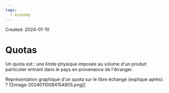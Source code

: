 ```yaml
---
tags:
  - economy
---
```

Created: 2024-01-10

# Quotas

Un quota est:: une limite physique imposée au volume d'un produit particulier entrant dans le pays en provenance de l'étranger.
<!--SR:!2024-05-18,70,230-->

Représentation  graphique d'un quota sur le libre échange (explique après):
?
![[image-20240110084154805.png]]
<!--SR:!2024-03-22,13,150-->